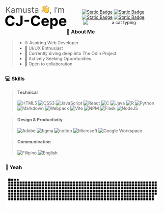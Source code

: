 <picture>
  <source media="(prefers-color-scheme: dark)" srcset="./assets/name-dark.png?raw=true" />
  <source media="(prefers-color-scheme: light)" srcset="./assets/name-light.png?raw=true" />
  <img align="left" alt="Kamusta, I'm CJ-Cepe" src="./assets/name-light.png" width="200"/>
</picture>

<p align="center">
<a href='https://www.linkedin.com/in/cjcepe/' target="_blank"><img alt="Static Badge" src="https://img.shields.io/badge/LinkedIn-0077b5?logo=resume"></a> <a href='mailto:cj.ceps@gmail.com' target="_blank"><img alt="Static Badge" src="https://img.shields.io/badge/Gmail-c92621?logo=resume"></a> <a href='https://cj-cepe.github.io/portfolio/' target="_blank"><img alt="Static Badge" src="https://img.shields.io/badge/Portfolio-651bff?logo=resume"></a> <a href='https://cj-cepe.github.io/portfolio/Cepe_cv.pdf' target="_blank"><img alt="Static Badge" src="https://img.shields.io/badge/Resume-fff?logo=resume"></a>

<img align="right" alt="a cat typing" src="https://www.icegif.com/wp-content/uploads/2021/11/icegif-1148.gif" width="250"/>


<br />

## 
### 💫 About Me
 > - 🌐 Aspiring Web Developer
 > - 🎨 UI/UX Enthusiast
 > - 🌱 Currently diving deep into The Odin Project
 > - 🌟 Actively Seeking Opportunities
 > - 🚀 Open to collaboration

## 
### 💻 Skills

> #### Technical
> ![HTML5](https://img.shields.io/badge/html5-%23E34F26.svg?style=for-the-badge&logo=html5&logoColor=white) 
![CSS3](https://img.shields.io/badge/css3-%231572B6.svg?style=for-the-badge&logo=css3&logoColor=white) 
![JavaScript](https://img.shields.io/badge/javascript-%23323330.svg?style=for-the-badge&logo=javascript&logoColor=%23F7DF1E) 
![React](https://img.shields.io/badge/react-%2320232a.svg?style=for-the-badge&logo=react&logoColor=%2361DAFB) 
![C](https://img.shields.io/badge/c-%2300599C.svg?style=for-the-badge&logo=c&logoColor=white) 
![Java](https://img.shields.io/badge/java-%23ED8B00.svg?style=for-the-badge&logo=openjdk&logoColor=white) 
![R](https://img.shields.io/badge/r-%23276DC3.svg?style=for-the-badge&logo=r&logoColor=white) 
![Python](https://img.shields.io/badge/python-3670A0?style=for-the-badge&logo=python&logoColor=ffdd54)
![Markdown](https://img.shields.io/badge/markdown-%23000000.svg?style=for-the-badge&logo=markdown&logoColor=white) 
![Webpack](https://img.shields.io/badge/webpack-%238DD6F9.svg?style=for-the-badge&logo=webpack&logoColor=black) 
![Vite](https://img.shields.io/badge/vite-%23646CFF.svg?style=for-the-badge&logo=vite&logoColor=white) 
![NPM](https://img.shields.io/badge/NPM-%23CB3837.svg?style=for-the-badge&logo=npm&logoColor=white) 
![Flask](https://img.shields.io/badge/flask-%23000.svg?style=for-the-badge&logo=flask&logoColor=white) 
![NodeJS](https://img.shields.io/badge/node.js-6DA55F?style=for-the-badge&logo=node.js&logoColor=white)

> #### Design & Productivity
> <img alt='Adobe' src='https://img.shields.io/badge/Illustrator-100000?style=for-the-badge&logo=Adobe&logoColor=FF9A00&labelColor=330000&color=330000'/> <img alt='figma' src='https://img.shields.io/badge/Figma-> 100000?style=for-the-badge&logo=figma&logoColor=0ACF84&labelColor=2E3139&color=2E3139'/> <img alt='notion' src='https://img.shields.io/badge/Notion-100000?style=for-the-badge&logo=notion&logoColor=000000&labelColor=FFFFFF&color=FFFFFF'/> <img alt='Microsoft' src='https://img.shields.io/badge/MS_Office Suite-100000?style=for-the-badge&logo=Microsoft&logoColor=white&labelColor=FF5722&color=FF5722'/> <img alt="Google Workspace" src="https://img.shields.io/badge/Google%20Workspace-0F9D58?style=for-the-badge&logo=google&logoColor=FFF">


> #### Communication
> <img alt='Filipino' src='https://img.shields.io/badge/Filipino-100000?style=for-the-badge&logo=Philippines&logoColor=D0D0D0&labelColor=FFFFFF&color=0035a4'/> <img alt='English' src='https://img.shields.io/badge/English-100000?style=for-the-badge&logo=UnitedStates&logoColor=D0D0D0&labelColor=FFFFFF&color=be0b31'/>

##  
### 🤘 Yeah
<picture>
  <source media="(prefers-color-scheme: dark)" srcset="https://github.com/CJ-Cepe/CJ-Cepe/blob/output/github-snake-dark.svg?raw=true" />
  <source media="(prefers-color-scheme: light)" srcset="https://github.com/CJ-Cepe/CJ-Cepe/blob/output/github-snake.svg?raw=true" />
  <img alt="github-snake" src="https://github.com/CJ-Cepe/CJ-Cepe/blob/output/github-snake.svg?raw=true" />
</picture>
